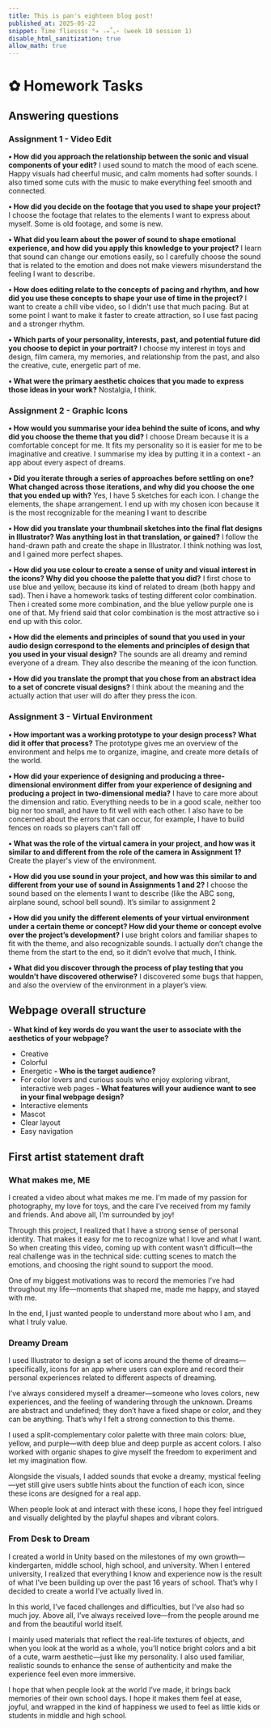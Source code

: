 ```yaml
---
title: This is pan's eighteen blog post!
published_at: 2025-05-22
snippet: Time fliessss °✈ ₊⭒˚｡⋆ (week 10 session 1)
disable_html_sanitization: true
allow_math: true
---
```

# ✿ Homework Tasks
## Answering questions
### Assignment 1 - Video Edit 
**• How did you approach the relationship between the sonic and visual components of your edit?**
I used sound to match the mood of each scene. Happy visuals had cheerful music, and calm moments had softer sounds. I also timed some cuts with the music to make everything feel smooth and connected.

**• How did you decide on the footage that you used to shape your project?**
I choose the footage that relates to the elements I want to express about myself. Some is old footage, and some is new.

**• What did you learn about the power of sound to shape emotional experience, and how did you apply this knowledge to your project?**
I learn that sound can change our emotions easily, so I carefully choose the sound that is related to the emotion and does not make viewers misunderstand the feeling I want to describe.

**• How does editing relate to the concepts of pacing and rhythm, and how did you use these concepts to shape your use of time in the project?**
I want to create a chill vibe video, so I didn't use that much pacing. But at some point I want to make it faster to create attraction, so I use fast pacing and a stronger rhythm.

**• Which parts of your personality, interests, past, and potential future did you choose to depict in your portrait?**
I choose my interest in toys and design, film camera, my memories, and relationship from the past, and also the creative, cute, energetic part of me.

**• What were the primary aesthetic choices that you made to express those ideas in your work?**
Nostalgia, I think.


### Assignment 2 - Graphic Icons
**• How would you summarise your idea behind the suite of icons, and why did you choose the theme that you did?**
I choose Dream because it is a comfortable concept for me. It fits my personality so it is easier for me to be imaginative and creative. I summarise my idea by putting it in a context - an app about every aspect of dreams.

**• Did you iterate through a series of approaches before settling on one? What changed across those iterations, and why did you choose the one that you ended up with?**
Yes, I have 5 sketches for each icon. I change the elements, the shape arrangement. I end up with my chosen icon because it is the most recognizable for the meaning I want to describe

**• How did you translate your thumbnail sketches into the final flat designs in Illustrator? Was anything lost in that translation, or gained?**
I follow the hand-drawn path and create the shape in Illustrator. I think nothing was lost, and I gained more perfect shapes.

**• How did you use colour to create a sense of unity and visual interest in the icons? Why did you choose the palette that you did?**
I first chose to use blue and yellow, because its kind of related to dream (both happy and sad). Then i have a homework tasks of testing different color combination. Then i created some more combination, and the blue yellow purple one is one of that. My friend said that color combination is the most attractive so i end up with this color.

**• How did the elements and principles of sound that you used in your audio design correspond to the elements and principles of design that you used in your visual design?**
The sounds are all dreamy and remind everyone of a dream. They also describe the meaning of the icon function.

**• How did you translate the prompt that you chose from an abstract idea to a set of concrete visual designs?**
I think about the meaning and the actually action that user will do after they press the icon.

### Assignment 3 - Virtual Environment
**• How important was a working prototype to your design process? What did it offer that process?**
The prototype gives me an overview of the environment and helps me to organize, imagine, and create more details of the world. 

**• How did your experience of designing and producing a three-dimensional environment differ from your experience of designing and producing a project in two-dimensional media?**
I have to care more about the dimension and ratio. Everything needs to be in a good scale, neither too big nor too small, and have to fit well with each other. I also have to be concerned about the errors that can occur, for example, I have to build fences on roads so players can't fall off

**• What was the role of the virtual camera in your project, and how was it similar to and different from the role of the camera in Assignment 1?**
Create the player's view of the environment.

**• How did you use sound in your project, and how was this similar to and different from your use of sound in Assignments 1 and 2?**
I choose the sound based on the elements I want to describe (like the ABC song, airplane sound, school bell sound). It’s similar to assignment 2

**• How did you unify the different elements of your virtual environment under a certain theme or concept? How did your theme or concept evolve over the project’s development?**
I use bright colors and familiar shapes to fit with the theme, and also recognizable sounds. I actually don’t change the theme from the start to the end, so it didn’t evolve that much, I think.

**• What did you discover through the process of play testing that you wouldn’t have discovered otherwise?**
I discovered some bugs that happen, and also the overview of the environment in a player’s view.

## Webpage overall structure
**- What kind of key words do you want the user to associate with the aesthetics of your webpage?**
+ Creative
+ Colorful
+ Energetic
**- Who is the target audience?**
+ For color lovers and curious souls who enjoy exploring vibrant, interactive web pages
**- What features will your audience want to see in your final webpage design?**
+ Interactive elements
+ Mascot
+ Clear layout
+ Easy navigation

## First artist statement draft
### What makes me, ME
I created a video about what makes me me. I'm made of my passion for photography, my love for toys, and the care I've received from my family and friends. And above all, I’m surrounded by joy!

Through this project, I realized that I have a strong sense of personal identity. That makes it easy for me to recognize what I love and what I want. So when creating this video, coming up with content wasn’t difficult—the real challenge was in the technical side: cutting scenes to match the emotions, and choosing the right sound to support the mood.

One of my biggest motivations was to record the memories I’ve had throughout my life—moments that shaped me, made me happy, and stayed with me.

In the end, I just wanted people to understand more about who I am, and what I truly value.

### Dreamy Dream
I used Illustrator to design a set of icons around the theme of dreams—specifically, icons for an app where users can explore and record their personal experiences related to different aspects of dreaming.

I’ve always considered myself a dreamer—someone who loves colors, new experiences, and the feeling of wandering through the unknown. Dreams are abstract and undefined; they don’t have a fixed shape or color, and they can be anything. That’s why I felt a strong connection to this theme.

I used a split-complementary color palette with three main colors: blue, yellow, and purple—with deep blue and deep purple as accent colors. I also worked with organic shapes to give myself the freedom to experiment and let my imagination flow.

Alongside the visuals, I added sounds that evoke a dreamy, mystical feeling—yet still give users subtle hints about the function of each icon, since these icons are designed for a real app.

When people look at and interact with these icons, I hope they feel intrigued and visually delighted by the playful shapes and vibrant colors.

### From Desk to Dream
I created a world in Unity based on the milestones of my own growth—kindergarten, middle school, high school, and university. When I entered university, I realized that everything I know and experience now is the result of what I’ve been building up over the past 16 years of school. That’s why I decided to create a world I’ve actually lived in.

In this world, I’ve faced challenges and difficulties, but I’ve also had so much joy. Above all, I’ve always received love—from the people around me and from the beautiful world itself.

I mainly used materials that reflect the real-life textures of objects, and when you look at the world as a whole, you’ll notice bright colors and a bit of a cute, warm aesthetic—just like my personality. I also used familiar, realistic sounds to enhance the sense of authenticity and make the experience feel even more immersive.

I hope that when people look at the world I’ve made, it brings back memories of their own school days. I hope it makes them feel at ease, joyful, and wrapped in the kind of happiness we used to feel as little kids or students in middle and high school.
